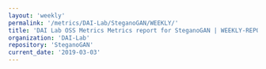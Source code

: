 ```yaml
---
layout: 'weekly'
permalink: '/metrics/DAI-Lab/SteganoGAN/WEEKLY/'
title: 'DAI Lab OSS Metrics Metrics report for SteganoGAN | WEEKLY-REPORT-2019-03-03'
organization: 'DAI-Lab'
repository: 'SteganoGAN'
current_date: '2019-03-03'
---
```

